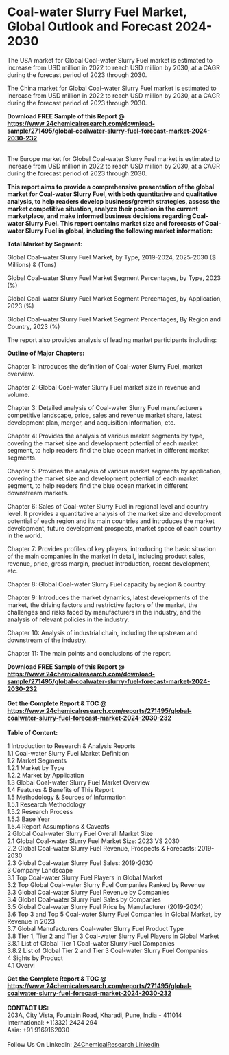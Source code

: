 <h1>Coal-water Slurry Fuel Market, Global Outlook and Forecast 2024-2030</h1><p>The USA market for Global Coal-water Slurry Fuel market is estimated to increase from USD million in 2022 to reach USD million by 2030, at a CAGR during the forecast period of 2023 through 2030.</p><p>
</p><p>The China market for Global Coal-water Slurry Fuel market is estimated to increase from USD million in 2022 to reach USD million by 2030, at a CAGR during the forecast period of 2023 through 2030.</p><div><b>Download FREE Sample of this Report @ 
            <a href="https://www.24chemicalresearch.com/download-sample/271495/global-coalwater-slurry-fuel-forecast-market-2024-2030-232">
            https://www.24chemicalresearch.com/download-sample/271495/global-coalwater-slurry-fuel-forecast-market-2024-2030-232</a></b></div><br><p>
</p><p>The Europe market for Global Coal-water Slurry Fuel market is estimated to increase from USD million in 2022 to reach USD million by 2030, at a CAGR during the forecast period of 2023 through 2030.</p><p>
<strong>This report aims to provide a comprehensive presentation of the global market for Coal-water Slurry Fuel, with both quantitative and qualitative analysis, to help readers develop business/growth strategies, assess the market competitive situation, analyze their position in the current marketplace, and make informed business decisions regarding Coal-water Slurry Fuel. This report contains market size and forecasts of Coal-water Slurry Fuel in global, including the following market information:</strong></p><p>
</p><p>
<strong>Total Market by Segment:</strong></p><p>
Global Coal-water Slurry Fuel Market, by Type, 2019-2024, 2025-2030 ($ Millions) &amp; (Tons)</p><p>
Global Coal-water Slurry Fuel Market Segment Percentages, by Type, 2023 (%)</p><p>
</p><p>
Global Coal-water Slurry Fuel Market Segment Percentages, by Application, 2023 (%)</p><p>
</p><p>
Global Coal-water Slurry Fuel Market Segment Percentages, By Region and Country, 2023 (%)</p><p>
</p><p>
The report also provides analysis of leading market participants including:</p><p>
</p><p>
</p><p>
</p><p><strong>Outline of Major Chapters:</strong></p><p>
</p><p>Chapter 1: Introduces the definition of Coal-water Slurry Fuel, market overview.</p><p>
Chapter 2: Global Coal-water Slurry Fuel market size in revenue and volume.</p><p>
Chapter 3: Detailed analysis of Coal-water Slurry Fuel manufacturers competitive landscape, price, sales and revenue market share, latest development plan, merger, and acquisition information, etc.</p><p>
Chapter 4: Provides the analysis of various market segments by type, covering the market size and development potential of each market segment, to help readers find the blue ocean market in different market segments.</p><p>
Chapter 5: Provides the analysis of various market segments by application, covering the market size and development potential of each market segment, to help readers find the blue ocean market in different downstream markets.</p><p>
Chapter 6: Sales of Coal-water Slurry Fuel in regional level and country level. It provides a quantitative analysis of the market size and development potential of each region and its main countries and introduces the market development, future development prospects, market space of each country in the world.</p><p>
Chapter 7: Provides profiles of key players, introducing the basic situation of the main companies in the market in detail, including product sales, revenue, price, gross margin, product introduction, recent development, etc.</p><p>
Chapter 8: Global Coal-water Slurry Fuel capacity by region &amp; country.</p><p>
Chapter 9: Introduces the market dynamics, latest developments of the market, the driving factors and restrictive factors of the market, the challenges and risks faced by manufacturers in the industry, and the analysis of relevant policies in the industry.</p><p>
Chapter 10: Analysis of industrial chain, including the upstream and downstream of the industry.</p><p>
Chapter 11: The main points and conclusions of the report.</p><div><b>Download FREE Sample of this Report @ 
            <a href="https://www.24chemicalresearch.com/download-sample/271495/global-coalwater-slurry-fuel-forecast-market-2024-2030-232">
            https://www.24chemicalresearch.com/download-sample/271495/global-coalwater-slurry-fuel-forecast-market-2024-2030-232</a></b></div><br><div><b>Get the Complete Report & TOC @ 
            <a href="https://www.24chemicalresearch.com/reports/271495/global-coalwater-slurry-fuel-forecast-market-2024-2030-232">
            https://www.24chemicalresearch.com/reports/271495/global-coalwater-slurry-fuel-forecast-market-2024-2030-232</a></b></div><br>
            <b>Table of Content:</b><p>1 Introduction to Research & Analysis Reports<br />
    1.1 Coal-water Slurry Fuel Market Definition<br />
    1.2 Market Segments<br />
        1.2.1 Market by Type<br />
        1.2.2 Market by Application<br />
    1.3 Global Coal-water Slurry Fuel Market Overview<br />
    1.4 Features & Benefits of This Report<br />
    1.5 Methodology & Sources of Information<br />
        1.5.1 Research Methodology<br />
        1.5.2 Research Process<br />
        1.5.3 Base Year<br />
        1.5.4 Report Assumptions & Caveats<br />
2 Global Coal-water Slurry Fuel Overall Market Size<br />
    2.1 Global Coal-water Slurry Fuel Market Size: 2023 VS 2030<br />
    2.2 Global Coal-water Slurry Fuel Revenue, Prospects & Forecasts: 2019-2030<br />
    2.3 Global Coal-water Slurry Fuel Sales: 2019-2030<br />
3 Company Landscape<br />
    3.1 Top Coal-water Slurry Fuel Players in Global Market<br />
    3.2 Top Global Coal-water Slurry Fuel Companies Ranked by Revenue<br />
    3.3 Global Coal-water Slurry Fuel Revenue by Companies<br />
    3.4 Global Coal-water Slurry Fuel Sales by Companies<br />
    3.5 Global Coal-water Slurry Fuel Price by Manufacturer (2019-2024)<br />
    3.6 Top 3 and Top 5 Coal-water Slurry Fuel Companies in Global Market, by Revenue in 2023<br />
    3.7 Global Manufacturers Coal-water Slurry Fuel Product Type<br />
    3.8 Tier 1, Tier 2 and Tier 3 Coal-water Slurry Fuel Players in Global Market<br />
        3.8.1 List of Global Tier 1 Coal-water Slurry Fuel Companies<br />
        3.8.2 List of Global Tier 2 and Tier 3 Coal-water Slurry Fuel Companies<br />
4 Sights by Product<br />
    4.1 Overvi</p><div><b>Get the Complete Report & TOC @ 
            <a href="https://www.24chemicalresearch.com/reports/271495/global-coalwater-slurry-fuel-forecast-market-2024-2030-232">
            https://www.24chemicalresearch.com/reports/271495/global-coalwater-slurry-fuel-forecast-market-2024-2030-232</a></b></div><br><b>CONTACT US:</b><br>
            203A, City Vista, Fountain Road, Kharadi, Pune, India - 411014<br>
            International: +1(332) 2424 294<br>
            Asia: +91 9169162030 <br><br>
            Follow Us On LinkedIn: <a href="https://www.linkedin.com/company/24chemicalresearch/">24ChemicalResearch LinkedIn</a>